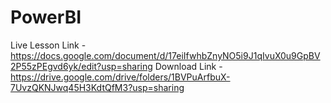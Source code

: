 # PowerBI
Live Lesson Link - https://docs.google.com/document/d/17eiIfwhbZnyNO5i9J1qIvuX0u9GpBV2P55zPEgvd6yk/edit?usp=sharing 
Download Link - https://drive.google.com/drive/folders/1BVPuArfbuX-7UvzQKNJwq45H3KdtQfM3?usp=sharing
